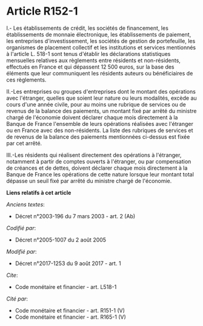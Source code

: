 # Article R152-1

I.- Les établissements de crédit, les sociétés de financement, les établissements de monnaie électronique, les établissements
de paiement, les entreprises d'investissement, les sociétés de gestion de portefeuille, les organismes de placement collectif
et les institutions et services mentionnés à l'article L. 518-1 sont tenus d'établir les déclarations statistiques mensuelles
relatives aux règlements entre résidents et non-résidents, effectués en France et qui dépassent 12 500 euros, sur la base des
éléments que leur communiquent les résidents auteurs ou bénéficiaires de ces règlements.

II.-Les entreprises ou groupes d'entreprises dont le montant des opérations avec l'étranger, quelles que soient leur nature
ou leurs modalités, excède au cours d'une année civile, pour au moins une rubrique de services ou de revenus de la balance
des paiements, un montant fixé par arrêté du ministre chargé de l'économie doivent déclarer chaque mois directement à la
Banque de France l'ensemble de leurs opérations réalisées avec l'étranger ou en France avec des non-résidents. La liste des
rubriques de services et de revenus de la balance des paiements mentionnées ci-dessus est fixée par cet arrêté.

III.-Les résidents qui réalisent directement des opérations à l'étranger, notamment à partir de comptes ouverts à l'étranger,
ou par compensation de créances et de dettes, doivent déclarer chaque mois directement à la Banque de France les opérations
de cette nature lorsque leur montant total dépasse un seuil fixé par arrêté du ministre chargé de l'économie.

**Liens relatifs à cet article**

_Anciens textes_:

  - Décret n°2003-196 du 7 mars 2003 - art. 2 (Ab)

_Codifié par_:

  - Décret n°2005-1007 du 2 août 2005

_Modifié par_:

  - Décret n°2017-1253 du 9 août 2017 - art. 1

_Cite_:

  - Code monétaire et financier - art. L518-1

_Cité par_:

  - Code monétaire et financier - art. R151-1 (V)
  - Code monétaire et financier - art. R165-1 (V)
